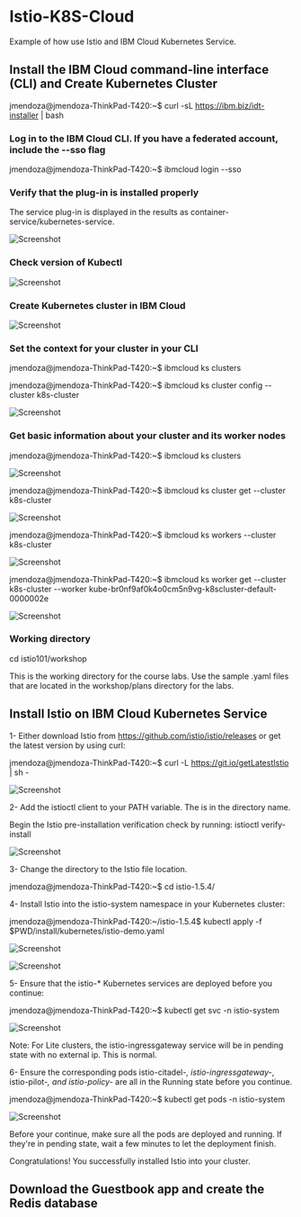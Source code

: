 # Istio-K8S-Cloud

Example of how use Istio and IBM Cloud Kubernetes Service.

## Install the IBM Cloud command-line interface (CLI) and Create Kubernetes Cluster

jmendoza@jmendoza-ThinkPad-T420:~$ curl -sL https://ibm.biz/idt-installer | bash

### Log in to the IBM Cloud CLI. If you have a federated account, include the --sso flag

jmendoza@jmendoza-ThinkPad-T420:~$ ibmcloud login --sso

###  Verify that the plug-in is installed properly

The service plug-in is displayed in the results as container-service/kubernetes-service.

![Screenshot](prtsc/Istio-K8S-Cloud-1.png)

###  Check version of Kubectl

![Screenshot](prtsc/Istio-K8S-Cloud-2.png)

### Create Kubernetes cluster in IBM Cloud

![Screenshot](prtsc/Istio-K8S-Cloud-3.png)

### Set the context for your cluster in your CLI

jmendoza@jmendoza-ThinkPad-T420:~$ ibmcloud ks clusters

jmendoza@jmendoza-ThinkPad-T420:~$ ibmcloud ks cluster config --cluster k8s-cluster

![Screenshot](prtsc/Istio-K8S-Cloud-4.png)

### Get basic information about your cluster and its worker nodes

jmendoza@jmendoza-ThinkPad-T420:~$ ibmcloud ks clusters 

![Screenshot](prtsc/Istio-K8S-Cloud-5.png)

jmendoza@jmendoza-ThinkPad-T420:~$ ibmcloud ks cluster get --cluster k8s-cluster

![Screenshot](prtsc/Istio-K8S-Cloud-5.1.png)

jmendoza@jmendoza-ThinkPad-T420:~$ ibmcloud ks workers --cluster k8s-cluster

![Screenshot](prtsc/Istio-K8S-Cloud-6.png)

jmendoza@jmendoza-ThinkPad-T420:~$ ibmcloud ks worker get --cluster k8s-cluster --worker kube-br0nf9af0k4o0cm5n9vg-k8scluster-default-0000002e

![Screenshot](prtsc/Istio-K8S-Cloud-6.1.png)

### Working directory 

cd istio101/workshop

This is the working directory for the course labs. Use the sample .yaml files that are located in the workshop/plans directory for the labs.

## Install Istio on IBM Cloud Kubernetes Service

1- Either download Istio from https://github.com/istio/istio/releases or get the latest version by using curl:

jmendoza@jmendoza-ThinkPad-T420:~$ curl -L https://git.io/getLatestIstio | sh -

![Screenshot](prtsc/Istio-K8S-Cloud-7.png)

2- Add the istioctl client to your PATH variable. The <version-number> is in the directory name.

Begin the Istio pre-installation verification check by running:
	 istioctl verify-install 
 
![Screenshot](prtsc/Istio-K8S-Cloud-8.png)

3- Change the directory to the Istio file location.

jmendoza@jmendoza-ThinkPad-T420:~$ cd istio-1.5.4/

4- Install Istio into the istio-system namespace in your Kubernetes cluster:

jmendoza@jmendoza-ThinkPad-T420:~/istio-1.5.4$ kubectl apply -f $PWD/install/kubernetes/istio-demo.yaml

![Screenshot](prtsc/Istio-K8S-Cloud-9.png)

![Screenshot](prtsc/Istio-K8S-Cloud-9.1.png)

5- Ensure that the istio-* Kubernetes services are deployed before you continue:

jmendoza@jmendoza-ThinkPad-T420:~$ kubectl get svc -n istio-system

![Screenshot](prtsc/Istio-K8S-Cloud-10.png)

Note: For Lite clusters, the istio-ingressgateway service will be in pending state with no external ip. This is normal.

6- Ensure the corresponding pods istio-citadel-*, istio-ingressgateway-*, istio-pilot-*, and istio-policy-* are all in the Running state before you continue.

jmendoza@jmendoza-ThinkPad-T420:~$ kubectl get pods -n istio-system

![Screenshot](prtsc/Istio-K8S-Cloud-11.png)

Before your continue, make sure all the pods are deployed and running. If they're in pending state, wait a few minutes to let the deployment finish.

Congratulations! You successfully installed Istio into your cluster.

## Download the Guestbook app and create the Redis database










